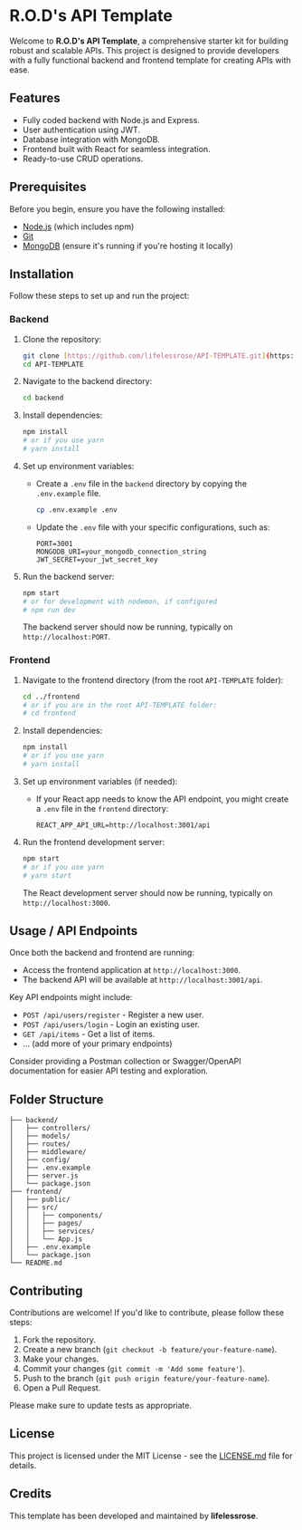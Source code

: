 # R.O.D's API Template

Welcome to **R.O.D's API Template**, a comprehensive starter kit for building robust and scalable APIs. This project is designed to provide developers with a fully functional backend and frontend template for creating APIs with ease.

## Features
- Fully coded backend with Node.js and Express.
- User authentication using JWT.
- Database integration with MongoDB.
- Frontend built with React for seamless integration.
- Ready-to-use CRUD operations.

## Prerequisites
Before you begin, ensure you have the following installed:
- [Node.js](https://nodejs.org/) (which includes npm)
- [Git](https://git-scm.com/)
- [MongoDB](https://www.mongodb.com/try/download/community) (ensure it's running if you're hosting it locally)

## Installation

Follow these steps to set up and run the project:

### Backend

1.  Clone the repository:
    ```bash
    git clone [https://github.com/lifelessrose/API-TEMPLATE.git](https://github.com/lifelessrose/API-TEMPLATE.git)
    cd API-TEMPLATE
    ```

2.  Navigate to the backend directory:
    ```bash
    cd backend
    ```

3.  Install dependencies:
    ```bash
    npm install
    # or if you use yarn
    # yarn install
    ```

4.  Set up environment variables:
    * Create a `.env` file in the `backend` directory by copying the `.env.example` file.
        ```bash
        cp .env.example .env
        ```
    * Update the `.env` file with your specific configurations, such as:
        ```env
        PORT=3001
        MONGODB_URI=your_mongodb_connection_string
        JWT_SECRET=your_jwt_secret_key
        ```

5.  Run the backend server:
    ```bash
    npm start
    # or for development with nodemon, if configured
    # npm run dev
    ```
    The backend server should now be running, typically on `http://localhost:PORT`.

### Frontend

1.  Navigate to the frontend directory (from the root `API-TEMPLATE` folder):
    ```bash
    cd ../frontend
    # or if you are in the root API-TEMPLATE folder:
    # cd frontend
    ```

2.  Install dependencies:
    ```bash
    npm install
    # or if you use yarn
    # yarn install
    ```

3.  Set up environment variables (if needed):
    * If your React app needs to know the API endpoint, you might create a `.env` file in the `frontend` directory:
        ```env
        REACT_APP_API_URL=http://localhost:3001/api
        ```

4.  Run the frontend development server:
    ```bash
    npm start
    # or if you use yarn
    # yarn start
    ```
    The React development server should now be running, typically on `http://localhost:3000`.

## Usage / API Endpoints

Once both the backend and frontend are running:
- Access the frontend application at `http://localhost:3000`.
- The backend API will be available at `http://localhost:3001/api`.

Key API endpoints might include:
- `POST /api/users/register` - Register a new user.
- `POST /api/users/login` - Login an existing user.
- `GET /api/items` - Get a list of items.
- ... (add more of your primary endpoints)

Consider providing a Postman collection or Swagger/OpenAPI documentation for easier API testing and exploration.

## Folder Structure
```API-TEMPLATE/
├── backend/
│   ├── controllers/
│   ├── models/
│   ├── routes/
│   ├── middleware/
│   ├── config/
│   ├── .env.example
│   ├── server.js
│   └── package.json
├── frontend/
│   ├── public/
│   ├── src/
│   │   ├── components/
│   │   ├── pages/
│   │   ├── services/
│   │   └── App.js
│   ├── .env.example
│   └── package.json
└── README.md
```

## Contributing

Contributions are welcome! If you'd like to contribute, please follow these steps:
1. Fork the repository.
2. Create a new branch (`git checkout -b feature/your-feature-name`).
3. Make your changes.
4. Commit your changes (`git commit -m 'Add some feature'`).
5. Push to the branch (`git push origin feature/your-feature-name`).
6. Open a Pull Request.

Please make sure to update tests as appropriate.

## License

This project is licensed under the MIT License - see the [LICENSE.md](LICENSE.md) file for details.

## Credits
This template has been developed and maintained by **lifelessrose**.
